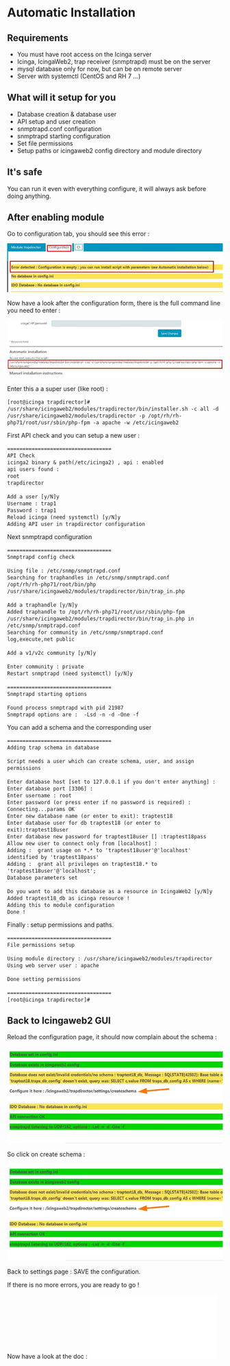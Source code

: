 Automatic Installation
===============

Requirements
---------------

* You must have root access on the Icinga server
* Icinga, IcingaWeb2, trap receiver (snmptrapd) must be on the server
* mysql database only for now, but can be on remote server
* Server with systemctl (CentOS and RH 7 ...)


What will it setup for you
---------------

* Database creation & database user
* API setup and user creation
* snmptrapd.conf configuration
* snmptrapd starting configuration
* Set file permissions
* Setup paths or icingaweb2 config directory and module directory

It's safe
---------------

You can run it even with everything configure, it will always ask before doing anything.

After enabling module
---------------

Go to configuration tab, you should see this error : 

![install-1](img/install-auto-1.jpg)


Now have a look after the configuration form, there is the full command line you need to enter : 

![install-3](img/install-auto-3.jpg)

Enter this a a super user (like root) :

```
[root@icinga trapdirector]# /usr/share/icingaweb2/modules/trapdirector/bin/installer.sh -c all -d /usr/share/icingaweb2/modules/trapdirector -p /opt/rh/rh-php71/root/usr/sbin/php-fpm -a apache -w /etc/icingaweb2

```

First API check and you can setup a new user : 

```
==================================
API Check
icinga2 binary & path(/etc/icinga2) , api : enabled
api users found :
root
trapdirector

Add a user [y/N]y
Username : trap1
Password : trap1
Reload icinga (need systemctl) [y/N]y
Adding API user in trapdirector configuration

```

Next snmptrapd configuration

```
==================================
Snmptrapd config check

Using file : /etc/snmp/snmptrapd.conf
Searching for traphandles in /etc/snmp/snmptrapd.conf
/opt/rh/rh-php71/root/bin/php /usr/share/icingaweb2/modules/trapdirector/bin/trap_in.php

Add a traphandle [y/N]y
Added traphandle to /opt/rh/rh-php71/root/usr/sbin/php-fpm /usr/share/icingaweb2/modules/trapdirector/bin/trap_in.php in /etc/snmp/snmptrapd.conf
Searching for community in /etc/snmp/snmptrapd.conf
log,execute,net public

Add a v1/v2c community [y/N]y

Enter community : private
Restart snmptrapd (need systemctl) [y/N]y

==================================
Snmptrapd starting options

Found process snmptrapd with pid 21987
Snmptrapd options are :  -Lsd -n -d -One -f
```

You can add a schema and the corresponding user

```
==================================
Adding trap schema in database

Script needs a user which can create schema, user, and assign permissions

Enter database host [set to 127.0.0.1 if you don't enter anything] :
Enter database port [3306] :
Enter username : root
Enter password (or press enter if no password is required) :
Connecting...params OK
Enter new database name (or enter to exit): traptest18
Enter database user for db traptest18 (or enter to exit):traptest18user
Enter database new password for traptest18user [] :traptest18pass
Allow new user to connect only from [localhost] :
Adding :  grant usage on *.* to 'traptest18user'@'localhost' identified by 'traptest18pass'
Adding :  grant all privileges on traptest18.* to 'traptest18user'@'localhost';
Database parameters set

Do you want to add this database as a resource in IcingaWeb2 [y/N]y
Added traptest18_db as icinga resource !
Adding this to module configuration
Done !
```

Finally : setup permissions and paths.

```
==================================
File permissions setup

Using module directory : /usr/share/icingaweb2/modules/trapdirector
Using web server user : apache

Done setting permissions

==================================
[root@icinga trapdirector]#
```

Back to Icingaweb2 GUI
---------------

Reload the configuration page, it should now complain about the schema : 

![install-5](img/install-auto-5.jpg)

So click on create schema : 

![install-5](img/install-auto-5.jpg)

Back to settings page : SAVE the configuration.

If there is no more errors, you are ready to go !

Now have a look at the doc : ![Traps](02-userguide.md)
 
